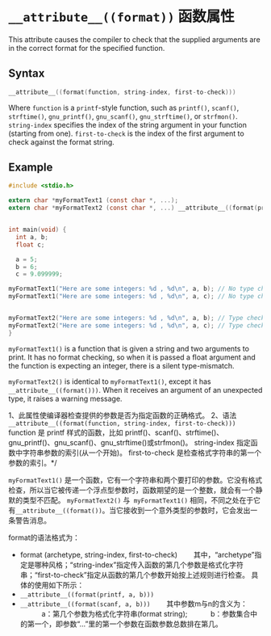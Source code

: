 # `__attribute__((format))` 函数属性
This attribute causes the compiler to check that the supplied arguments are in the 		correct format for the specified function.
## Syntax
```c
__attribute__((format(function, string-index, first-to-check)))
```
Where `function` is a `printf`-style function, such as `printf()`, `scanf()`, `strftime()`, `gnu_printf()`, `gnu_scanf()`, `gnu_strftime()`, or 			`strfmon()`.
`string-index` specifies the index of the string argument in your function (starting from 			one).
`first-to-check` is the index of the first argument to check against the format 			string.
## Example
```c
#include <stdio.h>

extern char *myFormatText1 (const char *, ...);
extern char *myFormatText2 (const char *, ...) __attribute__((format(printf, 1, 2)));


int main(void) {
  int a, b;
  float c;

  a = 5;
  b = 6;
  c = 9.099999;

myFormatText1("Here are some integers: %d , %d\n", a, b); // No type checking. Types match.
myFormatText1("Here are some integers: %d , %d\n", a, c); // No type checking. Type mismatch, but no warning.


myFormatText2("Here are some integers: %d , %d\n", a, b); // Type checking. Types match.
myFormatText2("Here are some integers: %d , %d\n", a, c); // Type checking. Warning: 181-D: argument is incompatible...
}				
```
`myFormatText1()` is a function that is given a string and two arguments to print. It has no format checking, so when it is passed a float argument and the function is expecting an integer, there is a silent type-mismatch. 

`myFormatText2()` is identical to `myFormatText1()`, except it has `__attribute__((format()))`. When it receives an argument of an unexpected type, it raises a warning message. 

1、此属性使编译器检查提供的参数是否为指定函数的正确格式。
2、语法
`__attribute__((format(function, string-index, first-to-check)))`
function 是 printf 样式的函数，比如 printf()、scanf()、strftime()、gnu_printf()、gnu_scanf()、gnu_strftime()或strfmon()。
string-index 指定函数中字符串参数的索引(从一个开始)。
first-to-check 是检查格式字符串的第一个参数的索引。*/

`myFormatText1()` 是一个函数，它有一个字符串和两个要打印的参数。它没有格式检查，所以当它被传递一个浮点型参数时，函数期望的是一个整数，就会有一个静默的类型不匹配。
`myFormatText2()` 与` myFormatText1()` 相同，不同之处在于它有`__attribute__((format())`。当它接收到一个意外类型的参数时，它会发出一条警告消息。



format的语法格式为：
- format (archetype, string-index, first-to-check)
　　其中，“archetype”指定是哪种风格；“string-index”指定传入函数的第几个参数是格式化字符串；“first-to-check”指定从函数的第几个参数开始按上述规则进行检查。
具体的使用如下所示：
- `__attribute__((format(printf, a, b)))`
- `__attribute__((format(scanf, a, b)))`
　　其中参数m与n的含义为：
 　　　a：第几个参数为格式化字符串(format string);
 　　　b：参数集合中的第一个，即参数“…”里的第一个参数在函数参数总数排在第几。


